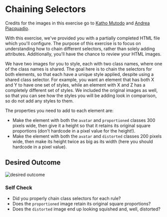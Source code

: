 # Chaining Selectors

Credits for the images in this exercise go to
[Katho Mutodo](https://linktr.ee/photobykatho_) and
[Andrea Piacquadio](https://www.pexels.com/@olly?utm_content=attributionCopyText&utm_medium=referral&utm_source=pexels).

With this exercise, we've provided you with a partially completed HTML file
which you'll configure. The purpose of this exercise is to focus on
understanding how to chain different selectors, rather than solely adding
attributes. Additionally, you'll have the chance to review your HTML images.

We have two images for you to style, each with two class names, where one of the
class names is shared. The goal here is to chain the selectors for both
elements, so that each have a unique style applied, despite using a shared class
selector. For example, you want an element that has both X and Y to have one set
of styles, while an element with X and Z has a completely different set of
styles. We included the original images as well, so that you can see how the
styles you will be adding look in comparison, so do not add any styles to them.

The properties you need to add to each element are:

-   Make the element with both the `avatar` and `proportioned` classes 300
    pixels wide, then give it a height so that it retains its original square
    proportions (don't hardcode in a pixel value for the height!).
-   Make the element with both the `avatar` and `distorted` classes 200 pixels
    wide, then make its height twice as big as its width (here you should
    hardcode in a pixel value).

## Desired Outcome

![desired outcome](./desired-outcome.png)

### Self Check

-   Did you properly chain class selectors for each rule?
-   Does the `proportioned` image retain its original square proportions?
-   Does the `distorted` image end up looking squished and, well, distorted?
